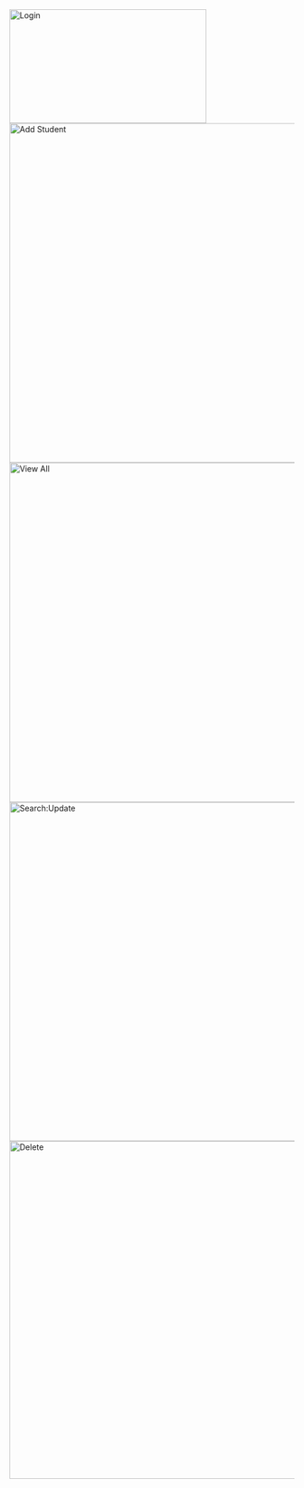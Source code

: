 <img width="348" height="201" alt="Login" src="https://github.com/user-attachments/assets/c8420a8c-6807-4e96-a842-da0088f09c46" />
<img width="897" height="599" alt="Add Student" src="https://github.com/user-attachments/assets/a0e4c885-8dc3-497a-aeb8-fbb702462337" />
<img width="899" height="599" alt="View All" src="https://github.com/user-attachments/assets/a2f81037-a4d9-4d62-ade9-a5049470d6d1" />
<img width="896" height="598" alt="Search:Update" src="https://github.com/user-attachments/assets/1fb3129a-0123-4c20-9a87-f7a11484ede0" />
<img width="898" height="596" alt="Delete" src="https://github.com/user-attachments/assets/d7fb346e-24c5-4fa2-9af0-4c09a27fd832" />
